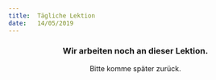 ```yaml
---
title:  Tägliche Lektion
date:   14/05/2019
---
```


### <center>Wir arbeiten noch an dieser Lektion.</center>
<center>Bitte komme später zurück.</center>